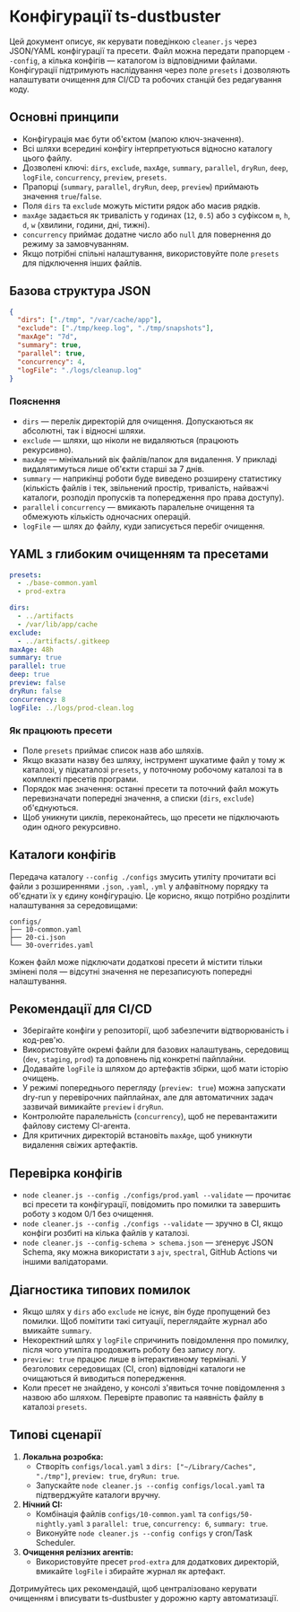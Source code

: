 # Конфігурації ts-dustbuster

Цей документ описує, як керувати поведінкою `cleaner.js` через JSON/YAML конфігурації та пресети. Файл можна передати прапорцем `--config`, а кілька конфігів — каталогом із відповідними файлами. Конфігурації підтримують наслідування через поле `presets` і дозволяють налаштувати очищення для CI/CD та робочих станцій без редагування коду.

## Основні принципи

- Конфігурація має бути об'єктом (мапою ключ-значення).
- Всі шляхи всередині конфігу інтерпретуються відносно каталогу цього файлу.
- Дозволені ключі: `dirs`, `exclude`, `maxAge`, `summary`, `parallel`, `dryRun`, `deep`, `logFile`, `concurrency`, `preview`, `presets`.
- Прапорці (`summary`, `parallel`, `dryRun`, `deep`, `preview`) приймають значення `true`/`false`.
- Поля `dirs` та `exclude` можуть містити рядок або масив рядків.
- `maxAge` задається як тривалість у годинах (`12`, `0.5`) або з суфіксом `m`, `h`, `d`, `w` (хвилини, години, дні, тижні).
- `concurrency` приймає додатне число або `null` для повернення до режиму за замовчуванням.
- Якщо потрібні спільні налаштування, використовуйте поле `presets` для підключення інших файлів.

## Базова структура JSON

```json
{
  "dirs": ["./tmp", "/var/cache/app"],
  "exclude": ["./tmp/keep.log", "./tmp/snapshots"],
  "maxAge": "7d",
  "summary": true,
  "parallel": true,
  "concurrency": 4,
  "logFile": "./logs/cleanup.log"
}
```

### Пояснення

- `dirs` — перелік директорій для очищення. Допускаються як абсолютні, так і відносні шляхи.
- `exclude` — шляхи, що ніколи не видаляються (працюють рекурсивно).
- `maxAge` — мінімальний вік файлів/папок для видалення. У прикладі видалятимуться лише об'єкти старші за 7 днів.
- `summary` — наприкінці роботи буде виведено розширену статистику (кількість файлів і тек, звільнений простір, тривалість, найважчі каталоги, розподіл пропусків та попередження про права доступу).
- `parallel` і `concurrency` — вмикають паралельне очищення та обмежують кількість одночасних операцій.
- `logFile` — шлях до файлу, куди записується перебіг очищення.

## YAML з глибоким очищенням та пресетами

```yaml
presets:
  - ./base-common.yaml
  - prod-extra

dirs:
  - ../artifacts
  - /var/lib/app/cache
exclude:
  - ../artifacts/.gitkeep
maxAge: 48h
summary: true
parallel: true
deep: true
preview: false
dryRun: false
concurrency: 8
logFile: ../logs/prod-clean.log
```

### Як працюють пресети

- Поле `presets` приймає список назв або шляхів.
- Якщо вказати назву без шляху, інструмент шукатиме файл у тому ж каталозі, у підкаталозі `presets`, у поточному робочому каталозі та в комплекті пресетів програми.
- Порядок має значення: останні пресети та поточний файл можуть перевизначати попередні значення, а списки (`dirs`, `exclude`) об'єднуються.
- Щоб уникнути циклів, переконайтесь, що пресети не підключають один одного рекурсивно.

## Каталоги конфігів

Передача каталогу `--config ./configs` змусить утиліту прочитати всі файли з розширеннями `.json`, `.yaml`, `.yml` у алфавітному порядку та об'єднати їх у єдину конфігурацію. Це корисно, якщо потрібно розділити налаштування за середовищами:

```
configs/
├── 10-common.yaml
├── 20-ci.json
└── 30-overrides.yaml
```

Кожен файл може підключати додаткові пресети й містити тільки змінені поля — відсутні значення не перезаписують попередні налаштування.

## Рекомендації для CI/CD

- Зберігайте конфіги у репозиторії, щоб забезпечити відтворюваність і код-рев'ю.
- Використовуйте окремі файли для базових налаштувань, середовищ (`dev`, `staging`, `prod`) та доповнень під конкретні пайплайни.
- Додавайте `logFile` із шляхом до артефактів збірки, щоб мати історію очищень.
- У режимі попереднього перегляду (`preview: true`) можна запускати dry-run у перевірочних пайплайнах, але для автоматичних задач зазвичай вимикайте `preview` і `dryRun`.
- Контролюйте паралельність (`concurrency`), щоб не перевантажити файлову систему CI-агента.
- Для критичних директорій встановіть `maxAge`, щоб уникнути видалення свіжих артефактів.

## Перевірка конфігів

- `node cleaner.js --config ./configs/prod.yaml --validate` — прочитає всі пресети та конфігурації, повідомить про помилки та завершить роботу з кодом 0/1 без очищення.
- `node cleaner.js --config ./configs --validate` — зручно в CI, якщо конфіги розбиті на кілька файлів у каталозі.
- `node cleaner.js --config-schema > schema.json` — згенерує JSON Schema, яку можна використати з `ajv`, `spectral`, GitHub Actions чи іншими валідаторами.

## Діагностика типових помилок

- Якщо шлях у `dirs` або `exclude` не існує, він буде пропущений без помилки. Щоб помітити такі ситуації, переглядайте журнал або вмикайте `summary`.
- Некоректний шлях у `logFile` спричинить повідомлення про помилку, після чого утиліта продовжить роботу без запису логу.
- `preview: true` працює лише в інтерактивному терміналі. У безголових середовищах (CI, cron) відповідні каталоги не очищаються й виводиться попередження.
- Коли пресет не знайдено, у консолі з'явиться точне повідомлення з назвою або шляхом. Перевірте правопис та наявність файлу в каталозі `presets`.

## Типові сценарії

1. **Локальна розробка:**
   - Створіть `configs/local.yaml` з `dirs: ["~/Library/Caches", "./tmp"]`, `preview: true`, `dryRun: true`.
   - Запускайте `node cleaner.js --config configs/local.yaml` та підтверджуйте каталоги вручну.
2. **Нічний CI:**
   - Комбінація файлів `configs/10-common.yaml` та `configs/50-nightly.yaml` з `parallel: true`, `concurrency: 6`, `summary: true`.
   - Виконуйте `node cleaner.js --config configs` у cron/Task Scheduler.
3. **Очищення релізних агентів:**
   - Використовуйте пресет `prod-extra` для додаткових директорій, вмикайте `logFile` і збирайте журнал як артефакт.

Дотримуйтесь цих рекомендацій, щоб централізовано керувати очищенням і вписувати ts-dustbuster у дорожню карту автоматизації.
